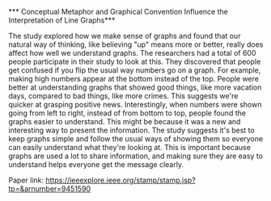 *** Conceptual Metaphor and Graphical Convention Influence the Interpretation of Line Graphs***

The study explored how we make sense of graphs and found that our natural way of thinking, like believing "up" means more or better, really does affect how well we understand graphs.
The researchers had a total of 600 people participate in their study to look at this.
They discovered that people get confused if you flip the usual way numbers go on a graph. For example, making high numbers appear at the bottom instead of the top. 
People were better at understanding graphs that showed good things, like more vacation days, compared to bad things, like more crimes. 
This suggests we're quicker at grasping positive news. 
Interestingly, when numbers were shown going from left to right, instead of from bottom to top, people found the graphs easier to understand.
This might be because it was a new and interesting way to present the information. 
The study suggests it's best to keep graphs simple and follow the usual ways of showing them so everyone can easily understand what they're looking at.
This is important because graphs are used a lot to share information, and making sure they are easy to understand helps everyone get the message clearly.

Paper link: https://ieeexplore.ieee.org/stamp/stamp.jsp?tp=&arnumber=9451590
